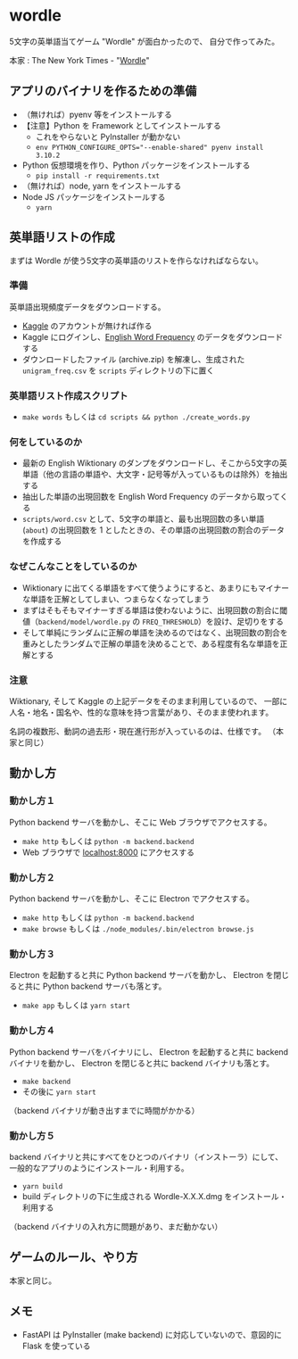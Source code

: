 # wordle

5文字の英単語当てゲーム "Wordle" が面白かったので、
自分で作ってみた。

本家 : The New York Times - "[Wordle](https://www.nytimes.com/games/wordle/index.html)"

## アプリのバイナリを作るための準備

* （無ければ）pyenv 等をインストールする
* 【注意】Python を Framework としてインストールする
    * これをやらないと PyInstaller が動かない
    * `env PYTHON_CONFIGURE_OPTS="--enable-shared" pyenv install 3.10.2`
* Python 仮想環境を作り、Python パッケージをインストールする
    * `pip install -r requirements.txt`
* （無ければ）node, yarn をインストールする
* Node JS パッケージをインストールする
    * `yarn`

## 英単語リストの作成

まずは Wordle が使う5文字の英単語のリストを作らなければならない。

### 準備

英単語出現頻度データをダウンロードする。

* [Kaggle](https://www.kaggle.com/) のアカウントが無ければ作る
* Kaggle にログインし、[English Word Frequency](https://www.kaggle.com/rtatman/english-word-frequency) のデータをダウンロードする
* ダウンロードしたファイル (archive.zip) を解凍し、生成された `unigram_freq.csv` を `scripts` ディレクトリの下に置く

### 英単語リスト作成スクリプト

* `make words` もしくは `cd scripts && python ./create_words.py`

### 何をしているのか

* 最新の English Wiktionary のダンプをダウンロードし、そこから5文字の英単語（他の言語の単語や、大文字・記号等が入っているものは除外）を抽出する
* 抽出した単語の出現回数を English Word Frequency のデータから取ってくる
* `scripts/word.csv` として、5文字の単語と、最も出現回数の多い単語 (`about`) の出現回数を 1 としたときの、その単語の出現回数の割合のデータを作成する

### なぜこんなことをしているのか

* Wiktionary に出てくる単語をすべて使うようにすると、あまりにもマイナーな単語を正解としてしまい、つまらなくなってしまう
* まずはそもそもマイナーすぎる単語は使わないように、出現回数の割合に閾値（`backend/model/wordle.py` の `FREQ_THRESHOLD`）を設け、足切りをする
* そして単純にランダムに正解の単語を決めるのではなく、出現回数の割合を重みとしたランダムで正解の単語を決めることで、ある程度有名な単語を正解とする

### 注意

Wiktionary, そして Kaggle の上記データをそのまま利用しているので、
一部に人名・地名・国名や、性的な意味を持つ言葉があり、そのまま使われます。

名詞の複数形、動詞の過去形・現在進行形が入っているのは、仕様です。
（本家と同じ）

## 動かし方

### 動かし方１

Python backend サーバを動かし、そこに Web ブラウザでアクセスする。

* `make http` もしくは `python -m backend.backend`
* Web ブラウザで [localhost:8000](http://localhost:8000) にアクセスする

### 動かし方２

Python backend サーバを動かし、そこに Electron でアクセスする。

* `make http` もしくは `python -m backend.backend`
* `make browse` もしくは `./node_modules/.bin/electron browse.js`

### 動かし方３

Electron を起動すると共に Python backend サーバを動かし、
Electron を閉じると共に Python backend サーバも落とす。

* `make app` もしくは `yarn start`

### 動かし方４

Python backend サーバをバイナリにし、
Electron を起動すると共に backend バイナリを動かし、
Electron を閉じると共に backend バイナリも落とす。

* `make backend`
* その後に `yarn start`

（backend バイナリが動き出すまでに時間がかかる）

### 動かし方５

backend バイナリと共にすべてをひとつのバイナリ（インストーラ）にして、
一般的なアプリのようにインストール・利用する。

* `yarn build`
* build ディレクトリの下に生成される Wordle-X.X.X.dmg をインストール・利用する

（backend バイナリの入れ方に問題があり、まだ動かない）

## ゲームのルール、やり方

本家と同じ。

## メモ

* FastAPI は PyInstaller (make backend) に対応していないので、意図的に Flask を使っている
